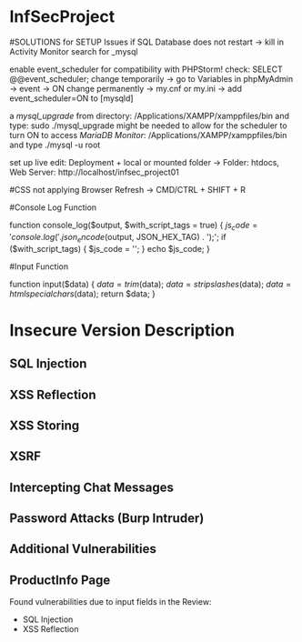 # InfSecProject




#SOLUTIONS for SETUP Issues
if SQL Database does not restart -> kill in Activity Monitor search for _mysql

enable event_scheduler for compatibility with PHPStorm!
check: SELECT @@event_scheduler;
change temporarily -> go to Variables in phpMyAdmin -> event -> ON
change permanently -> my.cnf or my.ini -> add event_scheduler=ON to [mysqld]

a *mysql_upgrade* from directory: /Applications/XAMPP/xamppfiles/bin and type: sudo ./mysql_upgrade might be needed to allow for the scheduler to turn ON
to access *MariaDB Monitor*: /Applications/XAMPP/xamppfiles/bin and type ./mysql -u root

set up live edit: Deployment + local or mounted folder -> Folder: htdocs, Web Server: http://localhost/infsec_project01


#CSS not applying
Browser Refresh -> CMD/CTRL + SHIFT + R

#Console Log Function

function console_log($output, $with_script_tags = true) {
    $js_code = 'console.log(' . json_encode($output, JSON_HEX_TAG) .
        ');';
    if ($with_script_tags) {
        $js_code = '<script>' . $js_code . '</script>';
    }
    echo $js_code;
}


#Input Function

function input($data) {
    $data = trim($data);
    $data = stripslashes($data);
    $data = htmlspecialchars($data);
    return $data;
}


# Insecure Version Description

## SQL Injection
## XSS Reflection
## XSS Storing
## XSRF
## Intercepting Chat Messages
## Password Attacks (Burp Intruder)
## Additional Vulnerabilities

## ProductInfo Page
Found vulnerabilities due to input fields in the Review:
- SQL Injection
- XSS Reflection
